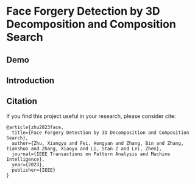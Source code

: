 # Face Forgery Detection by 3D Decomposition and Composition Search
## Demo

## Introduction

## Citation
If you find this project useful in your research, please consider cite:
```
@article{zhu2023face,
  title={Face Forgery Detection by 3D Decomposition and Composition Search},
  author={Zhu, Xiangyu and Fei, Hongyan and Zhang, Bin and Zhang, Tianshuo and Zhang, Xiaoyu and Li, Stan Z and Lei, Zhen},
  journal={IEEE Transactions on Pattern Analysis and Machine Intelligence},
  year={2023},
  publisher={IEEE}
}
```

